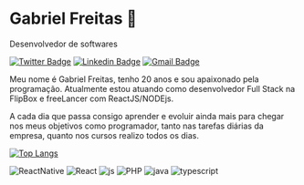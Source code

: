 # Gabriel Freitas 👋

Desenvolvedor de softwares

[![Twitter Badge](https://img.shields.io/badge/-@gabriel.xxz-282a36?style=flat-square&labelColor=6633cc&logo=instagram&logoColor=white&link=https://www.instagram.com/gabriel.xxz/)](https://www.instagram.com/gabriel.xxz/) 
[![Linkedin Badge](https://img.shields.io/badge/-Gabriel%20Freitas-282a36?style=flat-square&logo=Linkedin&logoColor=white&link=https://www.linkedin.com/in/gabriel-freitas-803a88197/)](https://www.linkedin.com/in/gabriel-freitas-803a88197/) 
[![Gmail Badge](https://img.shields.io/badge/-gabrielfreitassouzaa@gmail.com-282a36?style=flat-square&logo=Gmail&logoColor=red&link=mailto:gabrielfreitassouzaa@gmail.com)](mailto:gabrielfreitassouzaa@gmail.com)

Meu nome é Gabriel Freitas, tenho 20 anos e sou apaixonado pela programação. Atualmente estou atuando como desenvolvedor Full Stack na FlipBox e freeLancer com ReactJS/NODEjs.

A cada dia que passa consigo aprender e evoluir ainda mais para chegar nos meus objetivos como programador, tanto nas tarefas diárias da empresa, quanto nos cursos realizo todos os dias.

[![Top Langs](https://github-readme-stats.vercel.app/api/top-langs/?username=Gabriel-souzaa&layout=compact&theme=dracula)](https://github.com/anuraghazra/github-readme-stats)

![ReactNative](https://img.shields.io/badge/react_native%20-%2320232a.svg?&style=flat-square&logo=react&logoColor=%2361DAFB)
![React](https://img.shields.io/badge/react%20-%2320232a.svg?&style=flat-square&logo=react&logoColor=%2361DAFB)
![js](https://img.shields.io/badge/Javascript%20-%2320232a.svg?&style=flat-square&logo=javascript&logoColor=%2yellow)
![PHP](https://img.shields.io/badge/PHP%20-%2320232a.svg?&style=flat-square&logo=PHP&logoColor=%2yellow)
![java](https://img.shields.io/badge/java%20-%2320232a.svg?&style=flat-square&logo=java)
![typescript](https://img.shields.io/badge/typescript%20-%2320232a.svg?&style=flat-square&logo=typescript)
